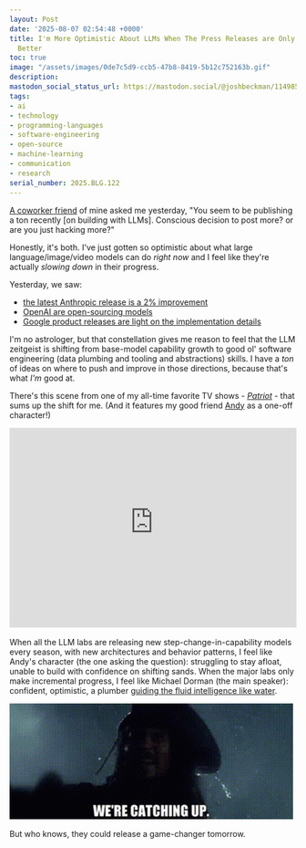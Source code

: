 ```yaml
---
layout: Post
date: '2025-08-07 02:54:48 +0000'
title: I'm More Optimistic About LLMs When The Press Releases are Only Incrementally
  Better
toc: true
image: "/assets/images/0de7c5d9-ccb5-47b8-8419-5b12c752163b.gif"
description:
mastodon_social_status_url: https://mastodon.social/@joshbeckman/114985892302325909
tags:
- ai
- technology
- programming-languages
- software-engineering
- open-source
- machine-learning
- communication
- research
serial_number: 2025.BLG.122
---
```

[A coworker friend](https://www.sohanjain.com/) of mine asked me yesterday, "You seem to be publishing a ton recently [on building with LLMs]. Conscious decision to post more? or are you just hacking more?"

Honestly, it's both. I've just gotten so optimistic about what large language/image/video models can do _right now_ and I feel like they're actually _slowing down_ in their progress.

Yesterday, we saw:
- [the latest Anthropic release is a 2% improvement](https://www.anthropic.com/news/claude-opus-4-1)
- [OpenAI are open-sourcing models](https://openai.com/index/introducing-gpt-oss/)
- [Google product releases are light on the implementation details](https://news.ycombinator.com/item?id=44799882)

I'm no astrologer, but that constellation gives me reason to feel that the LLM zeitgeist is shifting from base-model capability growth to good ol' software engineering (data plumbing and tooling and abstractions) skills. I have a _ton_ of ideas on where to push and improve in those directions, because that's what _I'm_ good at. 

There's this scene from one of my all-time favorite TV shows - _[Patriot](https://www.imdb.com/title/tt4687882/)_ - that sums up the shift for me. (And it features my good friend [Andy](http://www.andyjunk.com/) as a one-off character!)

<iframe width="100%" height="350" src="https://www.youtube-nocookie.com/embed/-F-IHvF5OCA?si=8Ex6jhXBs-aBzHiC" title="YouTube video player" frameborder="0" allow="accelerometer; autoplay; clipboard-write; encrypted-media; gyroscope; picture-in-picture; web-share" referrerpolicy="strict-origin-when-cross-origin" allowfullscreen></iframe>

When all the LLM labs are releasing new step-change-in-capability models every season, with new architectures and behavior patterns, I feel like Andy's character (the one asking the question): struggling to stay afloat, unable to build with confidence on shifting sands. When the major labs only make incremental progress, I feel like Michael Dorman (the main speaker): confident, optimistic, a plumber [guiding the fluid intelligence like water](https://www.joshbeckman.org/notes/735151726).

![We're catching up - from Pirates](/assets/images/0de7c5d9-ccb5-47b8-8419-5b12c752163b.gif)


But who knows, they could release a game-changer tomorrow.
